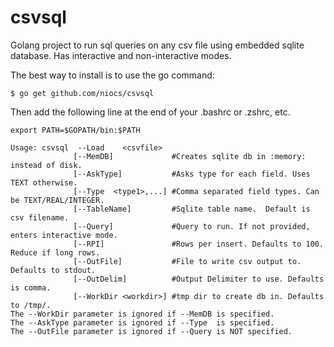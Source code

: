 # csvsql

Golang project to run sql queries on any csv file using embedded sqlite database.  Has interactive and non-interactive modes.

The best way to install is to use the go command:

    $ go get github.com/niocs/csvsql

Then add the following line at the end of your .bashrc or .zshrc, etc.

    export PATH=$GOPATH/bin:$PATH

```
Usage: csvsql  --Load    <csvfile>
              [--MemDB]             #Creates sqlite db in :memory: instead of disk.
              [--AskType]           #Asks type for each field. Uses TEXT otherwise.
              [--Type  <type1>,...] #Comma separated field types. Can be TEXT/REAL/INTEGER.
              [--TableName]         #Sqlite table name.  Default is csv filename.
              [--Query]             #Query to run. If not provided, enters interactive mode.
              [--RPI]               #Rows per insert. Defaults to 100. Reduce if long rows.
              [--OutFile]           #File to write csv output to. Defaults to stdout.
              [--OutDelim]          #Output Delimiter to use. Defaults is comma.
              [--WorkDir <workdir>] #tmp dir to create db in. Defaults to /tmp/. 
The --WorkDir parameter is ignored if --MemDB is specified.
The --AskType parameter is ignored if --Type  is specified.
The --OutFile parameter is ignored if --Query is NOT specified.
```
